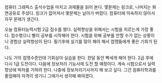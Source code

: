 
컴퓨터 그래픽스 출석수업을 마치고
과제물을 읽어 본다.
몇문제는 링크로, 나머지는 화면공유로 주셨다.
링크가 없어져서 몇문제는 날아가 버렸다.
컴퓨터에 익숙하지 않아서 자꾸 문제가 생긴다.

오늘 컴퓨터능력시험 2급 접수를 했다.
실력향상을 위해서는 시험을 치르는게 가장 좋다.
접수했으니 빨리 공부를 시작해야 한다.
시험을 위해 공부를 안할 수가 없는 상황이니
경험상 실력향상이 된다.
필기후에 실기를 많이 해야 해서
컴맹들에게 좋은 기회가 된다.

나도 거의 컴맹수준인데 기회삼아 실습을 한다.
한달 동안 빡세게 해야 한다.
2급 후에 다시 1급 도전이다.
다음에 정보처리 기능사에 도전 할 예정이다.
계속 시험으로서 실력향상에 박차를 가하려 한다.
나중에 정보처리기사까지 해 보고 싶다.
그건 컴퓨터학과를 졸업해야 자격이 생기니
그때가서 생각해 봐야겠다.

